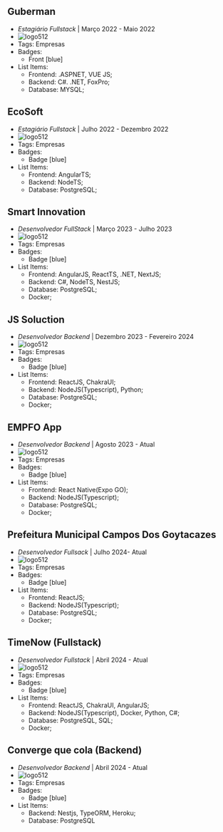 ## Guberman
- *Estagiário Fullstack* | Março 2022 - Maio 2022
- ![logo512](../assets/guberman_logo.jpg)
- Tags: Empresas
- Badges:
  - Front [blue]
- List Items:
  - Frontend: .ASPNET, VUE JS;
  - Backend: C#. .NET, FoxPro;
  - Database: MYSQL;

## EcoSoft
- *Estagiário Fullstack* | Julho 2022 - Dezembro 2022
- ![logo512](../assets/ecosoft_solucoes_ambientais_logo.jpg)
- Tags: Empresas
- Badges:
  - Badge [blue]
- List Items:
  - Frontend: AngularTS;
  - Backend: NodeTS;
  - Database: PostgreSQL;

## Smart Innovation
- *Desenvolvedor FullStack* | Março 2023 - Julho 2023
- ![logo512](../assets/smartinnovationbr_logo.jpg)
- Tags: Empresas
- Badges:
  - Badge [blue]
- List Items:
  - Frontend: AngularJS, ReactTS, .NET, NextJS;
  - Backend: C#, NodeTS, NestJS;
  - Database: PostgreSQL;
  - Docker;

## JS Soluction
- *Desenvolvedor Backend* | Dezembro 2023 - Fevereiro 2024
- ![logo512](../assets/js_soluctions_logo.jpg)
- Tags: Empresas
- Badges:
  - Badge [blue]
- List Items:
  - Frontend: ReactJS, ChakraUI;
  - Backend: NodeJS(Typescript), Python;
  - Database: PostgreSQL;
  - Docker;

## EMPFO App
- *Desenvolvedor Backend* | Agosto 2023 - Atual
- ![logo512](../assets/empfo.jpg)
- Tags: Empresas
- Badges:
  - Badge [blue]
- List Items:
  - Frontend: React Native(Expo GO);
  - Backend: NodeJS(Typescript);
  - Database: PostgreSQL;    
  - Docker;

## Prefeitura Municipal Campos Dos Goytacazes
- *Desenvolvedor Fullsack* | Julho 2024- Atual
- ![logo512](../assets/android-chrome-512x512.png)
- Tags: Empresas
- Badges:
  - Badge [blue]
- List Items:
  - Frontend: ReactJS;
  - Backend: NodeJS(Typescript);
  - Database: PostgreSQL;    
  - Docker;  
  
## TimeNow (Fullstack)
- *Desenvolvedor Fullstack* | Abril 2024 - Atual
- ![logo512](../assets/timenow_logo.png)
- Tags: Empresas
- Badges:
  - Badge [blue]
- List Items:
  - Frontend: ReactJS, ChakraUI, AngularJS;
  - Backend: NodeJS(Typescript), Docker, Python, C#;
  - Database: PostgreSQL, SQL; 
  - Docker;

## Converge que cola (Backend)
- *Desenvolvedor Backend* | Abril 2024 - Atual
- ![logo512](../assets/converge-que-cola.png)
- Tags: Empresas
- Badges:
  - Badge [blue]
- List Items:
  - Backend: Nestjs, TypeORM, Heroku;
  - Database: PostgreSQL
